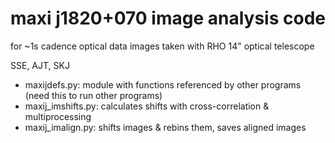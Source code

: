 # maxi j1820+070 image analysis code
for ~1s cadence optical data images taken with RHO 14" optical telescope


SSE, AJT, SKJ 


* maxijdefs.py: module with functions referenced by other programs (need this to run other programs)
* maxij_imshifts.py: calculates shifts with cross-correlation & multiprocessing
* maxij_imalign.py: shifts images & rebins them, saves aligned images
